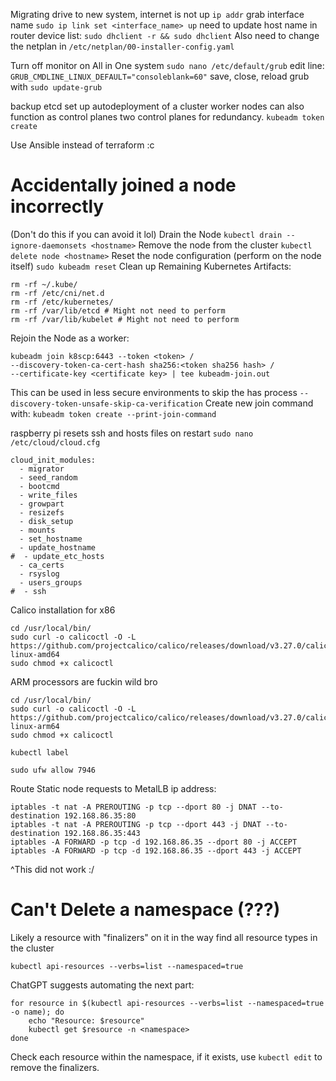 Migrating drive to new system, internet is not up
`ip addr` grab interface name
`sudo ip link set <interface_name> up`
need to update host name in router device list:
`sudo dhclient -r && sudo dhclient`
Also need to change the netplan in `/etc/netplan/00-installer-config.yaml`

Turn off monitor on All in One system
`sudo nano /etc/default/grub`
edit line:
`GRUB_CMDLINE_LINUX_DEFAULT="consoleblank=60"`
save, close, reload grub with `sudo update-grub`

backup etcd
set up autodeployment of a cluster
worker nodes can also function as control planes
two control planes for redundancy. 
`kubeadm token create`

Use Ansible instead of terraform :c
# Accidentally joined a node incorrectly
(Don't do this if you can avoid it lol)
Drain the Node
`kubectl drain --ignore-daemonsets <hostname>`
Remove the node from the cluster
`kubectl delete node <hostname>`
Reset the node configuration (perform on the node itself)
`sudo kubeadm reset`
Clean up Remaining Kubernetes Artifacts:
```
rm -rf ~/.kube/
rm -rf /etc/cni/net.d
rm -rf /etc/kubernetes/
rm -rf /var/lib/etcd # Might not need to perform
rm -rf /var/lib/kubelet # Might not need to perform
```
Rejoin the Node as a worker:
```
kubeadm join k8scp:6443 --token <token> /
--discovery-token-ca-cert-hash sha256:<token sha256 hash> /
--certificate-key <certificate key> | tee kubeadm-join.out
```
This can be used in less secure environments to skip the has process
`--discovery-token-unsafe-skip-ca-verification`
Create new join command with:
`kubeadm token create --print-join-command`

raspberry pi resets ssh and hosts files on restart
`sudo nano /etc/cloud/cloud.cfg`
```
cloud_init_modules:
  - migrator
  - seed_random
  - bootcmd
  - write_files
  - growpart
  - resizefs
  - disk_setup
  - mounts
  - set_hostname
  - update_hostname
#  - update_etc_hosts
  - ca_certs
  - rsyslog
  - users_groups
#  - ssh
```
Calico installation for x86
```
cd /usr/local/bin/
sudo curl -o calicoctl -O -L https://github.com/projectcalico/calico/releases/download/v3.27.0/calicoctl-linux-amd64
sudo chmod +x calicoctl
```

ARM processors are fuckin wild bro
```
cd /usr/local/bin/
sudo curl -o calicoctl -O -L https://github.com/projectcalico/calico/releases/download/v3.27.0/calicoctl-linux-arm64
sudo chmod +x calicoctl
```

```
kubectl label
```

`sudo ufw allow 7946`

Route Static node requests to MetalLB ip address:
```
iptables -t nat -A PREROUTING -p tcp --dport 80 -j DNAT --to-destination 192.168.86.35:80
iptables -t nat -A PREROUTING -p tcp --dport 443 -j DNAT --to-destination 192.168.86.35:443
iptables -A FORWARD -p tcp -d 192.168.86.35 --dport 80 -j ACCEPT
iptables -A FORWARD -p tcp -d 192.168.86.35 --dport 443 -j ACCEPT
```
^This did not work :/
# Can't Delete a namespace (???)
Likely a resource with "finalizers" on it in the way
find all resource types in the cluster
```
kubectl api-resources --verbs=list --namespaced=true
```
ChatGPT suggests automating the next part:
```
for resource in $(kubectl api-resources --verbs=list --namespaced=true -o name); do
    echo "Resource: $resource"
    kubectl get $resource -n <namespace>
done
```
Check each resource within the namespace, if it exists, use `kubectl edit` to remove the finalizers. 